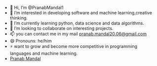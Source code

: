 - 👋 Hi, I’m @PranabMandal1
- 👀 I’m interested in developing software and machine learning,creative thinking.
- 🌱 I’m currently learning python, data science and data algorithms.
- 💞️ I’m looking to collaborate on interesting projects.
- 📫 you can contact me in my mail pranab.mandal20.06@gmail.com
- 😄 Pronouns: he/him
- ⚡ want to grow and become more competitive in programming languages and machine learning.
- <div class="badge-base LI-profile-badge" data-locale="en_US" data-size="large" data-theme="light" data-type="HORIZONTAL" data-vanity="pranab-mandal-a50925273" data-version="v1"><a class="badge-base__link LI-simple-link" href="https://in.linkedin.com/in/pranab-mandal-a50925273?trk=profile-badge">Pranab Mandal</a></div>
              
